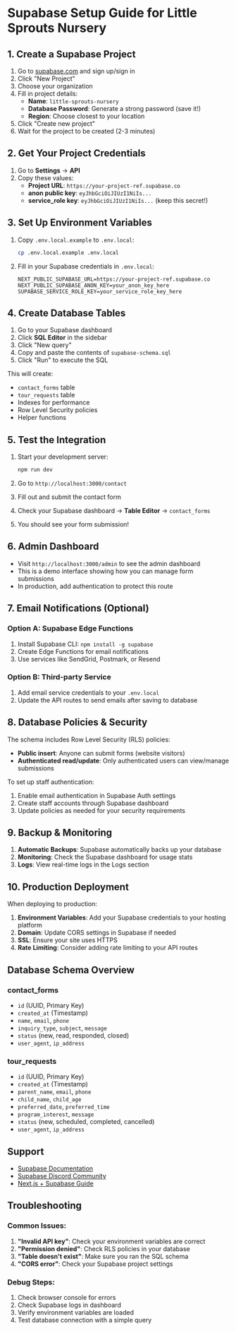 # Supabase Setup Guide for Little Sprouts Nursery

## 1. Create a Supabase Project

1. Go to [supabase.com](https://supabase.com) and sign up/sign in
2. Click "New Project"
3. Choose your organization
4. Fill in project details:
   - **Name**: `little-sprouts-nursery`
   - **Database Password**: Generate a strong password (save it!)
   - **Region**: Choose closest to your location
5. Click "Create new project"
6. Wait for the project to be created (2-3 minutes)

## 2. Get Your Project Credentials

1. Go to **Settings** → **API**
2. Copy these values:
   - **Project URL**: `https://your-project-ref.supabase.co`
   - **anon public key**: `eyJhbGciOiJIUzI1NiIs...`
   - **service_role key**: `eyJhbGciOiJIUzI1NiIs...` (keep this secret!)

## 3. Set Up Environment Variables

1. Copy `.env.local.example` to `.env.local`:
   ```bash
   cp .env.local.example .env.local
   ```

2. Fill in your Supabase credentials in `.env.local`:
   ```env
   NEXT_PUBLIC_SUPABASE_URL=https://your-project-ref.supabase.co
   NEXT_PUBLIC_SUPABASE_ANON_KEY=your_anon_key_here
   SUPABASE_SERVICE_ROLE_KEY=your_service_role_key_here
   ```

## 4. Create Database Tables

1. Go to your Supabase dashboard
2. Click **SQL Editor** in the sidebar
3. Click "New query"
4. Copy and paste the contents of `supabase-schema.sql`
5. Click "Run" to execute the SQL

This will create:
- `contact_forms` table
- `tour_requests` table
- Indexes for performance
- Row Level Security policies
- Helper functions

## 5. Test the Integration

1. Start your development server:
   ```bash
   npm run dev
   ```

2. Go to `http://localhost:3000/contact`
3. Fill out and submit the contact form
4. Check your Supabase dashboard → **Table Editor** → `contact_forms`
5. You should see your form submission!

## 6. Admin Dashboard

- Visit `http://localhost:3000/admin` to see the admin dashboard
- This is a demo interface showing how you can manage form submissions
- In production, add authentication to protect this route

## 7. Email Notifications (Optional)

### Option A: Supabase Edge Functions
1. Install Supabase CLI: `npm install -g supabase`
2. Create Edge Functions for email notifications
3. Use services like SendGrid, Postmark, or Resend

### Option B: Third-party Service
1. Add email service credentials to your `.env.local`
2. Update the API routes to send emails after saving to database

## 8. Database Policies & Security

The schema includes Row Level Security (RLS) policies:

- **Public insert**: Anyone can submit forms (website visitors)
- **Authenticated read/update**: Only authenticated users can view/manage submissions

To set up staff authentication:
1. Enable email authentication in Supabase Auth settings
2. Create staff accounts through Supabase dashboard
3. Update policies as needed for your security requirements

## 9. Backup & Monitoring

1. **Automatic Backups**: Supabase automatically backs up your database
2. **Monitoring**: Check the Supabase dashboard for usage stats
3. **Logs**: View real-time logs in the Logs section

## 10. Production Deployment

When deploying to production:

1. **Environment Variables**: Add your Supabase credentials to your hosting platform
2. **Domain**: Update CORS settings in Supabase if needed
3. **SSL**: Ensure your site uses HTTPS
4. **Rate Limiting**: Consider adding rate limiting to your API routes

## Database Schema Overview

### contact_forms
- `id` (UUID, Primary Key)
- `created_at` (Timestamp)
- `name`, `email`, `phone`
- `inquiry_type`, `subject`, `message`
- `status` (new, read, responded, closed)
- `user_agent`, `ip_address`

### tour_requests
- `id` (UUID, Primary Key)
- `created_at` (Timestamp)
- `parent_name`, `email`, `phone`
- `child_name`, `child_age`
- `preferred_date`, `preferred_time`
- `program_interest`, `message`
- `status` (new, scheduled, completed, cancelled)
- `user_agent`, `ip_address`

## Support

- [Supabase Documentation](https://supabase.com/docs)
- [Supabase Discord Community](https://discord.supabase.com)
- [Next.js + Supabase Guide](https://supabase.com/docs/guides/getting-started/quickstarts/nextjs)

## Troubleshooting

### Common Issues:

1. **"Invalid API key"**: Check your environment variables are correct
2. **"Permission denied"**: Check RLS policies in your database
3. **"Table doesn't exist"**: Make sure you ran the SQL schema
4. **"CORS error"**: Check your Supabase project settings

### Debug Steps:

1. Check browser console for errors
2. Check Supabase logs in dashboard
3. Verify environment variables are loaded
4. Test database connection with a simple query